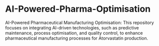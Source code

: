 # AI-Powered-Pharma-Optimisation
AI-Powered Pharmaceutical Manufacturing Optimisation: This repository focuses on integrating AI-driven technologies, such as predictive maintenance, process optimisation, and quality control, to enhance pharmaceutical manufacturing processes for Atorvastatin production.
